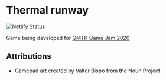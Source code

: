 # Thermal runway

[![Netlify Status](https://api.netlify.com/api/v1/badges/0688ce6d-db05-42b0-9672-08b6b2230859/deploy-status)](https://app.netlify.com/sites/eloquent-tereshkova-cadb7e/deploys)

Game being developed for [GMTK Game Jam 2020](https://itch.io/jam/gmtk-2020)

## Attributions

- Gamepad art created by Valter Bispo from the Noun Project
